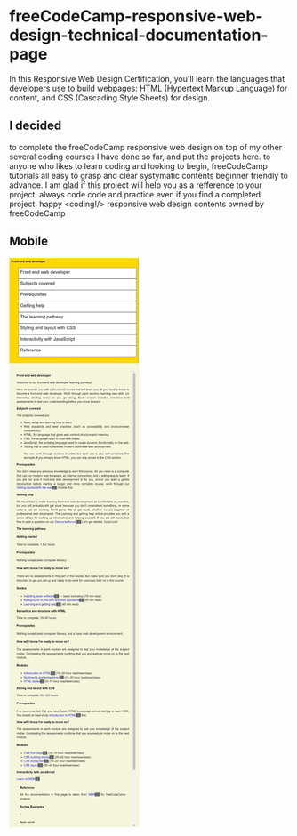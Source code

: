 # freeCodeCamp-responsive-web-design-technical-documentation-page
In this Responsive Web Design Certification, you'll learn the languages that developers use to build webpages: HTML (Hypertext Markup Language) for content, and CSS (Cascading Style Sheets) for design.



## I decided
to complete the freeCodeCamp responsive web design on top of my other several coding courses I have done so far, and put the projects here. to anyone who likes to learn coding and looking to begin, freeCodeCamp tutorials all easy to grasp and clear systymatic contents beginner friendly to advance. I am glad if this project will help you as a refference to your project. always code code and practice even if you find a completed project. happy <coding!/> responsive web design contents owned by freeCodeCamp









## Mobile

![Mobile:](https://github.com/faradeen-ja/freeCodeCamp-responsive-web-design-technical-documentation-page/blob/d0fc0a475aa3319c4ab6ff65838463c4b95d35f0/mobile.jpeg)
